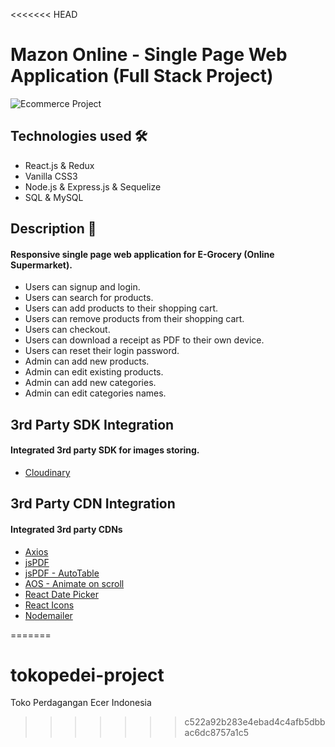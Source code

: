 <<<<<<< HEAD
# Mazon Online - Single Page Web Application (Full Stack Project)

<img src='https://i.imgur.com/fHABTGj.png' alt='Ecommerce Project'>

## Technologies used 🛠️
* React.js & Redux
* Vanilla CSS3
* Node.js & Express.js & Sequelize
* SQL & MySQL

## Description 📝
#### Responsive single page web application for E-Grocery (Online Supermarket).
- Users can signup and login.
- Users can search for products.
- Users can add products to their shopping cart.
- Users can remove products from their shopping cart.
- Users can checkout.
- Users can download a receipt as PDF to their own device.
- Users can reset their login password.
- Admin can add new products.
- Admin can edit existing products.
- Admin can add new categories.
- Admin can edit categories names.

## 3rd Party SDK Integration
#### Integrated 3rd party SDK for images storing.

- <a href='https://cloudinary.com/'>Cloudinary</a>

## 3rd Party CDN Integration
#### Integrated 3rd party CDNs

- <a href='https://axios-http.com/'>Axios</a>
- <a href='https://www.npmjs.com/package/jspdf'>jsPDF</a>
- <a href='https://www.npmjs.com/package/jspdf-autotable'>jsPDF - AutoTable</a>
- <a href='https://michalsnik.github.io/aos/'>AOS - Animate on scroll</a>
- <a href='https://www.npmjs.com/package/react-datepicker'>React Date Picker</a>
- <a href='https://react-icons.github.io/react-icons/'>React Icons</a>
- <a href='https://nodemailer.com/about/'>Nodemailer</a>

<!-- ## Live Preview 🔗
The client side is hosted on Netlify and the server side is hoset on Heroku.

For live preview, <strong><a href='https://mazononline.netlify.app/'>Click Here</a></strong>. -->

<!-- ## Demonstration 🤹‍♂️
### Admin Panel:
<img src='img' alt='Ecommerce project'>

<img src='img' alt='Ecommerce project'>

<img src='img' alt='Ecommerce project'>

<img src='img' alt='Ecommerce project'>

<img src='img' alt='Ecommerce project'>

### User Panel:
<img src='img' alt='Ecommerce project'>

<img src='img' alt='Ecommerce project'> -->
=======
# tokopedei-project
Toko Perdagangan Ecer Indonesia
>>>>>>> c522a92b283e4ebad4c4afb5dbbac6dc8757a1c5
